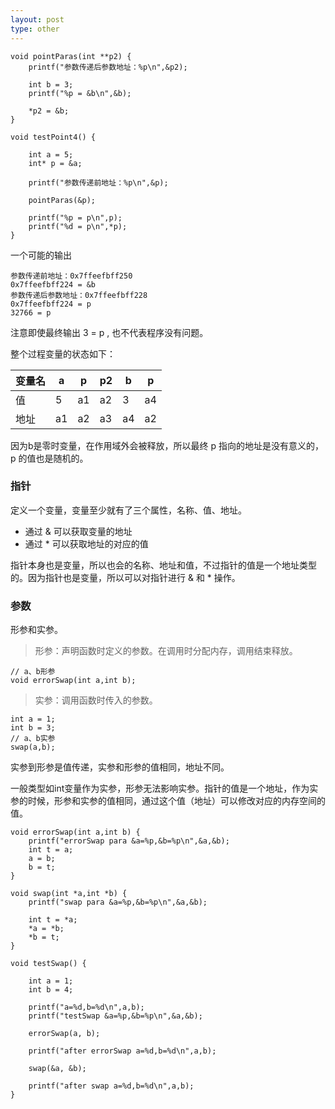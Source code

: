 ```yaml
---
layout: post
type: other
---
```



```
void pointParas(int **p2) {
    printf("参数传递后参数地址：%p\n",&p2);
    
    int b = 3;
    printf("%p = &b\n",&b);
    
    *p2 = &b;
}

void testPoint4() {
    
    int a = 5;
    int* p = &a;
    
    printf("参数传递前地址：%p\n",&p);
    
    pointParas(&p);
    
    printf("%p = p\n",p);
    printf("%d = p\n",*p);
}
```

一个可能的输出

```
参数传递前地址：0x7ffeefbff250
0x7ffeefbff224 = &b
参数传递后参数地址：0x7ffeefbff228
0x7ffeefbff224 = p
32766 = p
```

注意即使最终输出 3 = p , 也不代表程序没有问题。

整个过程变量的状态如下：

变量名| a | p | p2 |   b |  p |
--- | --- | --- | --- | --- | --- |
值   | 5  | a1 | a2 | 3 |  a4|
地址 | a1 | a2 | a3 | a4 |  a2 |

因为b是零时变量，在作用域外会被释放，所以最终 p 指向的地址是没有意义的，p 的值也是随机的。

### 指针

定义一个变量，变量至少就有了三个属性，名称、值、地址。

- 通过 & 可以获取变量的地址
- 通过 * 可以获取地址的对应的值

指针本身也是变量，所以也会的名称、地址和值，不过指针的值是一个地址类型的。因为指针也是变量，所以可以对指针进行 & 和 * 操作。

### 参数

形参和实参。

>形参：声明函数时定义的参数。在调用时分配内存，调用结束释放。

```
// a、b形参
void errorSwap(int a,int b);
```

>实参：调用函数时传入的参数。

```
int a = 1;
int b = 3;
// a、b实参
swap(a,b);

```

实参到形参是值传递，实参和形参的值相同，地址不同。

一般类型如int变量作为实参，形参无法影响实参。指针的值是一个地址，作为实参的时候，形参和实参的值相同，通过这个值（地址）可以修改对应的内存空间的值。

```
void errorSwap(int a,int b) {
    printf("errorSwap para &a=%p,&b=%p\n",&a,&b);
    int t = a;
    a = b;
    b = t;    
}

void swap(int *a,int *b) {
    printf("swap para &a=%p,&b=%p\n",&a,&b);
    
    int t = *a;
    *a = *b;
    *b = t;
}

void testSwap() {
    
    int a = 1;
    int b = 4;
    
    printf("a=%d,b=%d\n",a,b);
    printf("testSwap &a=%p,&b=%p\n",&a,&b);
    
    errorSwap(a, b);
    
    printf("after errorSwap a=%d,b=%d\n",a,b);
    
    swap(&a, &b);
    
    printf("after swap a=%d,b=%d\n",a,b);
}

```



